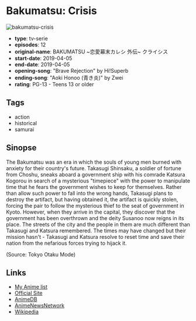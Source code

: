 # Bakumatsu: Crisis

![bakumatsu-crisis](https://cdn.myanimelist.net/images/anime/1979/100451.jpg)

-   **type**: tv-serie
-   **episodes**: 12
-   **original-name**: BAKUMATSU ~恋愛幕末カレシ 外伝~ クライシス
-   **start-date**: 2019-04-05
-   **end-date**: 2019-04-05
-   **opening-song**: "Brave Rejection" by Hi!Superb
-   **ending-song**: "Aoki Honoo (青き炎)" by Zwei
-   **rating**: PG-13 - Teens 13 or older

## Tags

-   action
-   historical
-   samurai

## Sinopse

The Bakumatsu was an era in which the souls of young men burned with anxiety for their country's future. Takasugi Shinsaku, a soldier of fortune from Choshu, sneaks aboard a government ship with his comrade Katsura Kogorou in search of a mysterious "timepiece" with the power to manipulate time that he fears the government wishes to keep for themselves. Rather than allow such power to fall into the wrong hands, Takasugi plans to destroy the artifact, but having obtained it, the artifact is quickly stolen, forcing the pair to follow the mysterious thief to the seat of government in Kyoto. However, when they arrive in the capital, they discover that the government has been overthrown and the deity Susanoo now reigns in its place. The streets of the city and the people in them are much different than Takasugi and Katsura remembered. The times may have changed but their mission hasn't - Takasugi and Katsura resolve to reset time and save their nation from the nefarious forces trying to hijack it.

(Source: Tokyo Otaku Mode)

## Links

-   [My Anime list](https://myanimelist.net/anime/38860/Bakumatsu__Crisis)
-   [Official Site](http://www.tbs.co.jp/anime/BAKUMATSU/)
-   [AnimeDB](http://anidb.info/perl-bin/animedb.pl?show=anime&aid=14548)
-   [AnimeNewsNetwork](http://www.animenewsnetwork.com/encyclopedia/anime.php?id=21930)
-   [Wikipedia](http://ja.wikipedia.org/wiki/%E6%81%8B%E6%84%9B%E5%B9%95%E6%9C%AB%E3%82%AB%E3%83%AC%E3%82%B7%E3%80%9C%E6%99%82%E3%81%AE%E5%BD%BC%E6%96%B9%E3%81%A7%E8%8A%B1%E5%92%B2%E3%81%8F%E6%81%8B%E3%80%9C)
